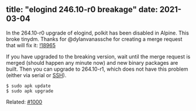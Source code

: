 title: "elogind 246.10-r0 breakage"
date: 2021-03-04
---

In the 264.10-r0 upgrade of elogind, polkit has been disabled in Alpine. This
broke tinydm. Thanks for @dylanvanassche for creating a merge request that
will fix it:
[!18965](https://gitlab.alpinelinux.org/alpine/aports/-/merge_requests/18965)

If you have upgraded to the breaking version, wait until the merge request is
merged (should happen any minute now) and new binary packages are built. Then
you can upgrade to 264.10-r1, which does not have this problem (either via
serial or [SSH](https://wiki.postmarketos.org/wiki/SSH)).

```
$ sudo apk update
$ sudo apk upgrade
```

Related: [#1000](https://gitlab.com/postmarketOS/pmaports/-/issues/1000)
